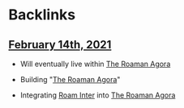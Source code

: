 
# Backlinks
## [February 14th, 2021](<February 14th, 2021.md>)
- Will eventually live within [The Roaman Agora](<The Roaman Agora.md>)

- Building "[The Roaman Agora](<The Roaman Agora.md>)"

- Integrating [Roam Inter](<Roam Inter.md>) into [The Roaman Agora](<The Roaman Agora.md>)

